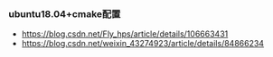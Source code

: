### ubuntu18.04+cmake配置 ###
- https://blog.csdn.net/Fly_hps/article/details/106663431  
- https://blog.csdn.net/weixin_43274923/article/details/84866234
